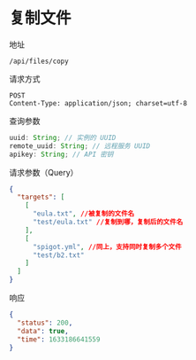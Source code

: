 # 复制文件

地址

```
/api/files/copy
```

请求方式

```
POST
Content-Type: application/json; charset=utf-8
```

查询参数

```js
uuid: String; // 实例的 UUID
remote_uuid: String; // 远程服务 UUID
apikey: String; // API 密钥
```

请求参数（Query）

```json
{
  "targets": [
    [
      "eula.txt", //被复制的文件名
      "test/eula.txt" //复制到哪，复制后的文件名
    ],
    [
      "spigot.yml", //同上，支持同时复制多个文件
      "test/b2.txt"
    ]
  ]
}
```

响应

```json
{
  "status": 200,
  "data": true,
  "time": 1633186641559
}
```
